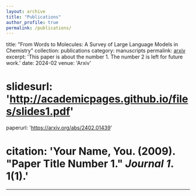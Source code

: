 ```yaml
---
layout: archive
title: "Publications"
author_profile: true
permalink: /publications/
---
```


title: "From Words to Molecules: A Survey of Large Language Models in Chemistry"
collection: publications
category: manuscripts
permalink: [arxiv](https://arxiv.org/abs/2402.01439)
excerpt: 'This paper is about the number 1. The number 2 is left for future work.'
date: 2024-02
venue: 'Arxiv'
# slidesurl: 'http://academicpages.github.io/files/slides1.pdf'
paperurl: 'https://arxiv.org/abs/2402.01439'
# citation: 'Your Name, You. (2009). &quot;Paper Title Number 1.&quot; <i>Journal 1</i>. 1(1).'
---

<!-- The contents above will be part of a list of publications, if the user clicks the link for the publication than the contents of section will be rendered as a full page, allowing you to provide more information about the paper for the reader. When publications are displayed as a single page, the contents of the above "citation" field will automatically be included below this section in a smaller font. -->